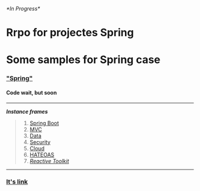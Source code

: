
_\*In Progress\*_
# Rrpo for projectes Spring
# Some samples for Spring case 
### ["Spring"](https://spring.io/)
#### Code wait, but soon

----

***Instance frames***
>
>1. [Spring Boot](https://spring.io/projects/spring-boot)
>2. [MVC](https://spring.io/guides/gs/serving-web-content/)
>3. [Data](https://spring.io/projects/spring-data)
>4. [Security](https://spring.io/projects/spring-security)
>7. [Cloud](https://spring.io/cloud) 
>8. [HATEOAS](https://spring.io/projects/spring-hateoas)
>9. [_Reactive Toolkit_](https://projectreactor.io/)




---
### [It's link](https://github.com/ilyaHjuGb67hBh64fd/Spring/edit/main/README.md)
~~~
